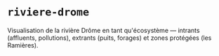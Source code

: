 # `riviere-drome`

Visualisation de la rivière Drôme en tant qu'écosystème — intrants (affluents, pollutions), extrants (puits, forages) et zones protégées (les Ramières).
